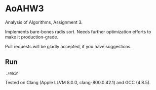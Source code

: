# AoAHW3
Analysis of Algorithms, Assignment 3.

Implements bare-bones radis sort. Needs further optimization efforts to
make it production-grade.

Pull requests will be gladly accepted, if you have suggestions.

## Run

`./main`

Tested on Clang (Apple LLVM 8.0.0, clang-800.0.42.1) and GCC (4.8.5).

